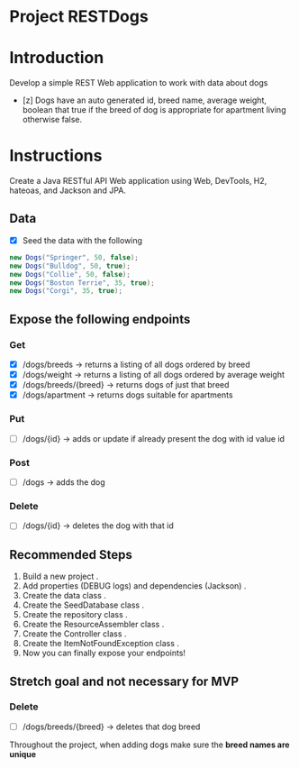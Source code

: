 # Project RESTDogs

# Introduction
Develop a simple REST Web application to work with data about dogs
- [z] Dogs have an auto generated id, breed name, average weight, boolean that true if the breed of dog is appropriate for apartment living otherwise false.

# Instructions
Create a Java RESTful API Web application using Web, DevTools, H2, hateoas, and Jackson and JPA.  

## Data
- [x] Seed the data with the following  

```java
new Dogs("Springer", 50, false);
new Dogs("Bulldog", 50, true);
new Dogs("Collie", 50, false);
new Dogs("Boston Terrie", 35, true);
new Dogs("Corgi", 35, true);
```

## Expose the following endpoints

### Get

- [x] /dogs/breeds -> returns a listing of all dogs ordered by breed   
- [x] /dogs/weight -> returns a listing of all dogs ordered by average weight  
- [x] /dogs/breeds/{breed} -> returns dogs of just that breed  
- [x] /dogs/apartment -> returns dogs suitable for apartments    

### Put

- [ ] /dogs/{id} -> adds or update if already present the dog with id value id  

### Post  

- [ ] /dogs -> adds the dog

### Delete

- [ ] /dogs/{id} -> deletes the dog with that id

## Recommended Steps
1. Build a new project . 
2. Add properties (DEBUG logs) and dependencies (Jackson) . 
3. Create the data class . 
4. Create the SeedDatabase class . 
5. Create the repository class . 
6. Create the ResourceAssembler class . 
7. Create the Controller class . 
8. Create the ItemNotFoundException class .  
8. Now you can finally expose your endpoints!

## Stretch goal and not necessary for MVP  

### Delete  

- [ ] /dogs/breeds/{breed} -> deletes that dog breed

Throughout the project, when adding dogs make sure the **breed names are unique**
